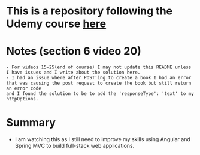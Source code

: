 # This is a repository following the Udemy course [here](https://www.udemy.com/build-an-angular-and-spring-mvc-web-application)

# Notes (section 6 video 20)
    - For videos 15-25(end of course) I may not update this README unless I have issues and I write about the solution here. 
    - I had an issue where after POST'ing to create a book I had an error that was causing the post request to create the book but still return an error code
    and I found the solution to be to add the 'responseType': 'text' to my httpOptions.
    
# Summary
- I am watching this as I still need to improve my skills using Angular and Spring MVC to build full-stack web applications.
